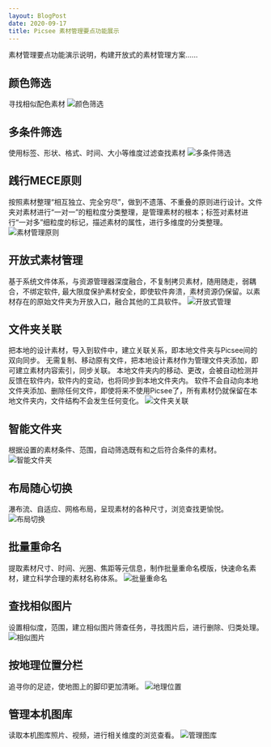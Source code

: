 ```yaml
---
layout: BlogPost
date: 2020-09-17
title: Picsee 素材管理要点功能展示
---
```



素材管理要点功能演示说明，构建开放式的素材管理方案......<!-- more -->

## 颜色筛选
寻找相似配色素材
![颜色筛选](./images/Picsee_album_present/color_filter.gif)

## 多条件筛选
使用标签、形状、格式、时间、大小等维度过滤查找素材
![多条件筛选](./images/Picsee_album_present/multi_condition_filter.gif)

## 践行MECE原则
按照素材整理“相互独立、完全穷尽”，做到不遗落、不重叠的原则进行设计。文件夹对素材进行“一对一”的粗粒度分类整理，是管理素材的根本；标签对素材进行“一对多”细粒度的标记，描述素材的属性，进行多维度的分类整理。
![素材管理原则](./images/Picsee_album_present/classify_principle.gif)

## 开放式素材管理
基于系统文件体系，与资源管理器深度融合，不复制拷贝素材，随用随走，弱耦合，不绑定软件, 最大限度保护素材安全，即使软件奔溃，素材资源仍保留。以素材存在的原始文件夹为开放入口，融合其他的工具软件。
![开放式管理](./images/Picsee_album_present/open_manage_media.gif)

## 文件夹关联
把本地的设计素材，导入到软件中，建立关联关系，即本地文件夹与Picsee间的双向同步。
无需复制、移动原有文件，把本地设计素材作为管理文件夹添加，即可建立素材内容索引，同步关联。
本地文件夹内的移动、更改，会被自动检测并反馈在软件内，软件内的变动，也将同步到本地文件夹内。
软件不会自动向本地文件夹添加、删除任何文件，即使将来不使用Picsee了，所有素材仍就保留在本地文件夹内，文件结构不会发生任何变化。
![文件夹关联](./images/Picsee_album_present/folder_reference.gif)

## 智能文件夹
根据设置的素材条件、范围，自动筛选既有和之后符合条件的素材。
![智能文件夹](./images/Picsee_album_present/smart_folder.gif)

## 布局随心切换
瀑布流、自适应、网格布局，呈现素材的各种尺寸，浏览查找更愉悦。
![布局切换](./images/Picsee_album_present/layout_switch.gif)

## 批量重命名
提取素材尺寸、时间、光圈、焦距等元信息，制作批量重命名模版，快速命名素材，建立科学合理的素材名称体系。
![批量重命名](./images/Picsee_album_present/batch_rename.gif)

## 查找相似图片
设置相似度，范围，建立相似图片筛查任务，寻找图片后，进行删除、归类处理。
![相似图片](./images/Picsee_album_present/similary_media.gif)


## 按地理位置分栏
追寻你的足迹，使地图上的脚印更加清晰。
![地理位置](./images/Picsee_album_present/gps_section.gif)

## 管理本机图库
读取本机图库照片、视频，进行相关维度的浏览查看。
![管理图库](./images/Picsee_album_present/machine_photo.gif)
